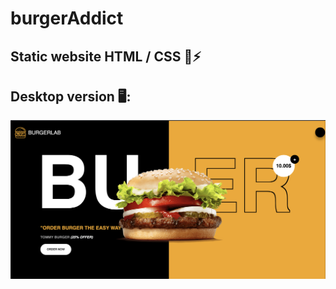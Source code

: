# burgerAddict

## Static website HTML / CSS 🍔⚡️

## Desktop version 🖥: 
![burgerAddictDesktop](https://github.com/naodevtech/burgerAddict/blob/master/img/github/Capture%20d%E2%80%99%C3%A9cran%202020-04-29%20%C3%A0%2020.55.58.png)
